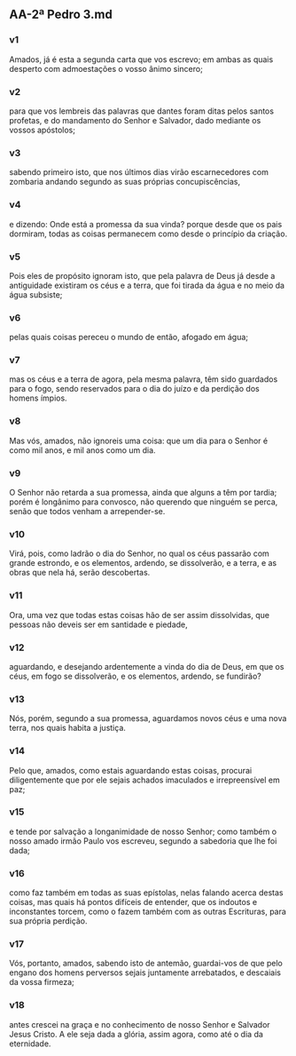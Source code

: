 ## AA-2ª Pedro 3.md
### v1
 Amados, já é esta a segunda carta que vos escrevo; em ambas as quais desperto com admoestações o vosso ânimo sincero;
### v2
 para que vos lembreis das palavras que dantes foram ditas pelos santos profetas, e do mandamento do Senhor e Salvador, dado mediante os vossos apóstolos;
### v3
 sabendo primeiro isto, que nos últimos dias virão escarnecedores com zombaria andando segundo as suas próprias concupiscências,
### v4
 e dizendo: Onde está a promessa da sua vinda? porque desde que os pais dormiram, todas as coisas permanecem como desde o princípio da criação.
### v5
 Pois eles de propósito ignoram isto, que pela palavra de Deus já desde a antiguidade existiram os céus e a terra, que foi tirada da água e no meio da água subsiste;
### v6
 pelas quais coisas pereceu o mundo de então, afogado em água;
### v7
 mas os céus e a terra de agora, pela mesma palavra, têm sido guardados para o fogo, sendo reservados para o dia do juízo e da perdição dos homens ímpios.
### v8
 Mas vós, amados, não ignoreis uma coisa: que um dia para o Senhor é como mil anos, e mil anos como um dia.
### v9
 O Senhor não retarda a sua promessa, ainda que alguns a têm por tardia; porém é longânimo para convosco, não querendo que ninguém se perca, senão que todos venham a arrepender-se.
### v10
 Virá, pois, como ladrão o dia do Senhor, no qual os céus passarão com grande estrondo, e os elementos, ardendo, se dissolverão, e a terra, e as obras que nela há, serão descobertas.
### v11
 Ora, uma vez que todas estas coisas hão de ser assim dissolvidas, que pessoas não deveis ser em santidade e piedade,
### v12
 aguardando, e desejando ardentemente a vinda do dia de Deus, em que os céus, em fogo se dissolverão, e os elementos, ardendo, se fundirão?
### v13
 Nós, porém, segundo a sua promessa, aguardamos novos céus e uma nova terra, nos quais habita a justiça.
### v14
 Pelo que, amados, como estais aguardando estas coisas, procurai diligentemente que por ele sejais achados imaculados e irrepreensível em paz;
### v15
 e tende por salvação a longanimidade de nosso Senhor; como também o nosso amado irmão Paulo vos escreveu, segundo a sabedoria que lhe foi dada;
### v16
 como faz também em todas as suas epístolas, nelas falando acerca destas coisas, mas quais há pontos difíceis de entender, que os indoutos e inconstantes torcem, como o fazem também com as outras Escrituras, para sua própria perdição.
### v17
 Vós, portanto, amados, sabendo isto de antemão, guardai-vos de que pelo engano dos homens perversos sejais juntamente arrebatados, e descaiais da vossa firmeza;
### v18
 antes crescei na graça e no conhecimento de nosso Senhor e Salvador Jesus Cristo. A ele seja dada a glória, assim agora, como até o dia da eternidade.
